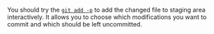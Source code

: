 You should try the [`git add -p`](https://git-scm.com/docs/git-add#_interactive_mode) to add the changed file to staging area interactively.
It allows you to choose which modifications you want to commit and which should be left uncommitted.
